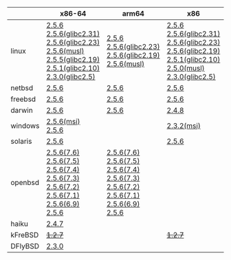 ||x86-64|arm64|x86|ppc64le|armv7|ppc|armel|riscv64|armhf|sparc|mips|mipsel|alpha|
| --- | --- | --- | --- | --- | --- | --- | --- | --- | --- | --- | --- | --- | --- |
|linux|[2.5.6](https://github.com/roswell/sbcl_bin/releases/download/2.5.6/sbcl-2.5.6-x86-64-linux-binary.tar.bz2)<br />[2.5.6(glibc2.31)](https://github.com/roswell/sbcl_bin/releases/download/2.5.6/sbcl-2.5.6-x86-64-linux-glibc2.31-binary.tar.bz2)<br />[2.5.6(glibc2.23)](https://github.com/roswell/sbcl_bin/releases/download/2.5.6/sbcl-2.5.6-x86-64-linux-glibc2.23-binary.tar.bz2)<br />[2.5.6(musl)](https://github.com/roswell/sbcl_bin/releases/download/2.5.6/sbcl-2.5.6-x86-64-linux-musl-binary.tar.bz2)<br />[2.5.5(glibc2.19)](https://github.com/roswell/sbcl_bin/releases/download/2.5.5/sbcl-2.5.5-x86-64-linux-glibc2.19-binary.tar.bz2)<br />[2.5.1(glibc2.10)](https://github.com/roswell/sbcl_bin/releases/download/2.5.1/sbcl-2.5.1-x86-64-linux-glibc2.10-binary.tar.bz2)<br />[2.3.0(glibc2.5)](https://github.com/roswell/sbcl_bin/releases/download/2.3.0/sbcl-2.3.0-x86-64-linux-glibc2.5-binary.tar.bz2)<br />|[2.5.6](https://github.com/roswell/sbcl_bin/releases/download/2.5.6/sbcl-2.5.6-arm64-linux-binary.tar.bz2)<br />[2.5.6(glibc2.23)](https://github.com/roswell/sbcl_bin/releases/download/2.5.6/sbcl-2.5.6-arm64-linux-glibc2.23-binary.tar.bz2)<br />[2.5.6(glibc2.19)](https://github.com/roswell/sbcl_bin/releases/download/2.5.6/sbcl-2.5.6-arm64-linux-glibc2.19-binary.tar.bz2)<br />[2.5.6(musl)](https://github.com/roswell/sbcl_bin/releases/download/2.5.6/sbcl-2.5.6-arm64-linux-musl-binary.tar.bz2)<br />|[2.5.6](https://github.com/roswell/sbcl_bin/releases/download/2.5.6/sbcl-2.5.6-x86-linux-binary.tar.bz2)<br />[2.5.6(glibc2.31)](https://github.com/roswell/sbcl_bin/releases/download/2.5.6/sbcl-2.5.6-x86-linux-glibc2.31-binary.tar.bz2)<br />[2.5.6(glibc2.23)](https://github.com/roswell/sbcl_bin/releases/download/2.5.6/sbcl-2.5.6-x86-linux-glibc2.23-binary.tar.bz2)<br />[2.5.6(glibc2.19)](https://github.com/roswell/sbcl_bin/releases/download/2.5.6/sbcl-2.5.6-x86-linux-glibc2.19-binary.tar.bz2)<br />[2.5.1(glibc2.10)](https://github.com/roswell/sbcl_bin/releases/download/2.5.1/sbcl-2.5.1-x86-linux-glibc2.10-binary.tar.bz2)<br />[2.5.0(musl)](https://github.com/roswell/sbcl_bin/releases/download/2.5.0/sbcl-2.5.0-x86-linux-musl-binary.tar.bz2)<br />[2.3.0(glibc2.5)](https://github.com/roswell/sbcl_bin/releases/download/2.3.0/sbcl-2.3.0-x86-linux-glibc2.5-binary.tar.bz2)<br />|[2.5.6](https://github.com/roswell/sbcl_bin/releases/download/2.5.6/sbcl-2.5.6-ppc64le-linux-binary.tar.bz2)<br />[2.5.6(glibc2.23)](https://github.com/roswell/sbcl_bin/releases/download/2.5.6/sbcl-2.5.6-ppc64le-linux-glibc2.23-binary.tar.bz2)<br />[2.5.6(glibc2.19)](https://github.com/roswell/sbcl_bin/releases/download/2.5.6/sbcl-2.5.6-ppc64le-linux-glibc2.19-binary.tar.bz2)<br />|[2.5.6](https://github.com/roswell/sbcl_bin/releases/download/2.5.6/sbcl-2.5.6-armv7-linux-binary.tar.bz2)<br />[2.5.6(glibc2.19)](https://github.com/roswell/sbcl_bin/releases/download/2.5.6/sbcl-2.5.6-armv7-linux-glibc2.19-binary.tar.bz2)<br />|[2.4.8](https://github.com/roswell/sbcl_bin/releases/download/2.4.8/sbcl-2.4.8-ppc-linux-binary.tar.bz2)<br />|[2.5.0](https://github.com/roswell/sbcl_bin/releases/download/2.5.0/sbcl-2.5.0-armel-linux-binary.tar.bz2)<br />|[2.4.8](https://github.com/roswell/sbcl_bin/releases/download/2.4.8/sbcl-2.4.8-riscv64-linux-binary.tar.bz2)<br />|[2.4.8](https://github.com/roswell/sbcl_bin/releases/download/2.4.8/sbcl-2.4.8-armhf-linux-binary.tar.bz2)<br />[2.4.8(glibc2.19)](https://github.com/roswell/sbcl_bin/releases/download/2.4.8/sbcl-2.4.8-armhf-linux-glibc2.19-binary.tar.bz2)<br />[2.4.8(glibc2.13)](https://github.com/roswell/sbcl_bin/releases/download/2.4.8/sbcl-2.4.8-armhf-linux-glibc2.13-binary.tar.bz2)<br />|~~[1.4.1](https://github.com/roswell/sbcl_bin/releases/download/1.4.1/sbcl-1.4.1-sparc-linux-binary.tar.bz2)~~<br />|~~[1.0.23](https://github.com/roswell/sbcl_bin/releases/download/1.0.23/sbcl-1.0.23-mips-linux-binary.tar.bz2)~~<br />|~~[1.0.28](https://github.com/roswell/sbcl_bin/releases/download/1.0.28/sbcl-1.0.28-mipsel-linux-binary.tar.bz2)~~<br />|~~[1.0.28](https://github.com/roswell/sbcl_bin/releases/download/1.0.28/sbcl-1.0.28-alpha-linux-binary.tar.bz2)~~<br />|
|netbsd|[2.5.6](https://github.com/roswell/sbcl_bin/releases/download/2.5.6/sbcl-2.5.6-x86-64-netbsd-binary.tar.bz2)<br />|[2.5.6](https://github.com/roswell/sbcl_bin/releases/download/2.5.6/sbcl-2.5.6-arm64-netbsd-binary.tar.bz2)<br />|[2.5.6](https://github.com/roswell/sbcl_bin/releases/download/2.5.6/sbcl-2.5.6-x86-netbsd-binary.tar.bz2)<br />|||~~[1.0.23](https://github.com/roswell/sbcl_bin/releases/download/1.0.23/sbcl-1.0.23-powerpc-netbsd-binary.tar.bz2)~~<br />||||||||
|freebsd|[2.5.6](https://github.com/roswell/sbcl_bin/releases/download/2.5.6/sbcl-2.5.6-x86-64-freebsd-binary.tar.bz2)<br />|[2.5.6](https://github.com/roswell/sbcl_bin/releases/download/2.5.6/sbcl-2.5.6-arm64-freebsd-binary.tar.bz2)<br />|[2.5.6](https://github.com/roswell/sbcl_bin/releases/download/2.5.6/sbcl-2.5.6-x86-freebsd-binary.tar.bz2)<br />|||||||||||
|darwin|[2.5.6](https://github.com/roswell/sbcl_bin/releases/download/2.5.6/sbcl-2.5.6-x86-64-darwin-binary.tar.bz2)<br />|[2.5.6](https://github.com/roswell/sbcl_bin/releases/download/2.5.6/sbcl-2.5.6-arm64-darwin-binary.tar.bz2)<br />|[2.4.8](https://github.com/roswell/sbcl_bin/releases/download/2.4.8/sbcl-2.4.8-x86-darwin-binary.tar.bz2)<br />|||[2.4.8](https://github.com/roswell/sbcl_bin/releases/download/2.4.8/sbcl-2.4.8-ppc-darwin-binary.tar.bz2)<br />||||||||
|windows|[2.5.6(msi)](https://github.com/roswell/sbcl_bin/releases/download/2.5.6/sbcl-2.5.6-x86-64-windows-binary.msi)<br />[2.5.6](https://github.com/roswell/sbcl_bin/releases/download/2.5.6/sbcl-2.5.6-x86-64-windows-binary.tar.bz2)<br />||[2.3.2(msi)](https://github.com/roswell/sbcl_bin/releases/download/2.3.2/sbcl-2.3.2-x86-windows-binary.msi)<br />|||||||||||
|solaris|[2.5.6](https://github.com/roswell/sbcl_bin/releases/download/2.5.6/sbcl-2.5.6-x86-64-solaris-binary.tar.bz2)<br />||[2.5.6](https://github.com/roswell/sbcl_bin/releases/download/2.5.6/sbcl-2.5.6-x86-solaris-binary.tar.bz2)<br />|||||||~~[2.0.4](https://github.com/roswell/sbcl_bin/releases/download/2.0.4/sbcl-2.0.4-sparc-solaris-binary.tar.bz2)~~<br />||||
|openbsd|[2.5.6(7.6)](https://github.com/roswell/sbcl_bin/releases/download/2.5.6/sbcl-2.5.6-x86-64-openbsd-7.6-binary.tar.bz2)<br />[2.5.6(7.5)](https://github.com/roswell/sbcl_bin/releases/download/2.5.6/sbcl-2.5.6-x86-64-openbsd-7.5-binary.tar.bz2)<br />[2.5.6(7.4)](https://github.com/roswell/sbcl_bin/releases/download/2.5.6/sbcl-2.5.6-x86-64-openbsd-7.4-binary.tar.bz2)<br />[2.5.6(7.3)](https://github.com/roswell/sbcl_bin/releases/download/2.5.6/sbcl-2.5.6-x86-64-openbsd-7.3-binary.tar.bz2)<br />[2.5.6(7.2)](https://github.com/roswell/sbcl_bin/releases/download/2.5.6/sbcl-2.5.6-x86-64-openbsd-7.2-binary.tar.bz2)<br />[2.5.6(7.1)](https://github.com/roswell/sbcl_bin/releases/download/2.5.6/sbcl-2.5.6-x86-64-openbsd-7.1-binary.tar.bz2)<br />[2.5.6(6.9)](https://github.com/roswell/sbcl_bin/releases/download/2.5.6/sbcl-2.5.6-x86-64-openbsd-6.9-binary.tar.bz2)<br />[2.5.6](https://github.com/roswell/sbcl_bin/releases/download/2.5.6/sbcl-2.5.6-x86-64-openbsd-binary.tar.bz2)<br />|[2.5.6(7.6)](https://github.com/roswell/sbcl_bin/releases/download/2.5.6/sbcl-2.5.6-arm64-openbsd-7.6-binary.tar.bz2)<br />[2.5.6(7.5)](https://github.com/roswell/sbcl_bin/releases/download/2.5.6/sbcl-2.5.6-arm64-openbsd-7.5-binary.tar.bz2)<br />[2.5.6(7.4)](https://github.com/roswell/sbcl_bin/releases/download/2.5.6/sbcl-2.5.6-arm64-openbsd-7.4-binary.tar.bz2)<br />[2.5.6(7.3)](https://github.com/roswell/sbcl_bin/releases/download/2.5.6/sbcl-2.5.6-arm64-openbsd-7.3-binary.tar.bz2)<br />[2.5.6(7.2)](https://github.com/roswell/sbcl_bin/releases/download/2.5.6/sbcl-2.5.6-arm64-openbsd-7.2-binary.tar.bz2)<br />[2.5.6(7.1)](https://github.com/roswell/sbcl_bin/releases/download/2.5.6/sbcl-2.5.6-arm64-openbsd-7.1-binary.tar.bz2)<br />[2.5.6(6.9)](https://github.com/roswell/sbcl_bin/releases/download/2.5.6/sbcl-2.5.6-arm64-openbsd-6.9-binary.tar.bz2)<br />[2.5.6](https://github.com/roswell/sbcl_bin/releases/download/2.5.6/sbcl-2.5.6-arm64-openbsd-binary.tar.bz2)<br />||||||||||||
|haiku|[2.4.7](https://github.com/roswell/sbcl_bin/releases/download/2.4.7/sbcl-2.4.7-x86-64-haiku-binary.tar.bz2)<br />|||||||||||||
|kFreBSD|~~[1.2.7](https://github.com/roswell/sbcl_bin/releases/download/1.2.7/sbcl-1.2.7-x86-64-debian-kfreebsd-binary.tar.bz2)~~<br />||~~[1.2.7](https://github.com/roswell/sbcl_bin/releases/download/1.2.7/sbcl-1.2.7-x86-debian-kfreebsd-binary.tar.bz2)~~<br />|||||||||||
|DFlyBSD|[2.3.0](https://github.com/roswell/sbcl_bin/releases/download/2.3.0/sbcl-2.3.0-x86-64-DFlyBSD-binary.tar.bz2)<br />|||||||||||||
